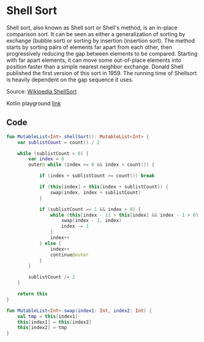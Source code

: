 # Shell Sort

Shell sort, also known as Shell sort or Shell's method, is an in-place comparison sort.
It can be seen as either a generalization of sorting by exchange (bubble sort) or sorting by insertion (insertion sort).
The method starts by sorting pairs of elements far apart from each other, then progressively reducing the gap between elements to be compared.
Starting with far apart elements, it can move some out-of-place elements into position faster than a simple nearest neighbor exchange.
Donald Shell published the first version of this sort in 1959.
The running time of Shellsort is heavily dependent on the gap sequence it uses.

Source: [Wikipedia ShellSort](https://en.wikipedia.org/wiki/Shellsort)

Kotlin playground [link](https://pl.kotl.in/_jrdD2CrI)

## Code

```kotlin
fun MutableList<Int>.shellSort(): MutableList<Int> {
    var sublistCount = count() / 2

    while (sublistCount > 0) {
        var index = 0
        outer@ while (index >= 0 && index < count()) {

            if (index + sublistCount >= count()) break

            if (this[index] > this[index + sublistCount]) {
                swap(index, index + sublistCount)
            }

            if (sublistCount == 1 && index > 0) {
                while (this[index - 1] > this[index] && index - 1 > 0) {
                    swap(index - 1, index)
                    index -= 1
                }
                index++
            } else {
                index++
                continue@outer
            }
        }

        sublistCount /= 2
    }

    return this
}

fun MutableList<Int>.swap(index1: Int, index2: Int) {
    val tmp = this[index1]
    this[index1] = this[index2]
    this[index2] = tmp
}
```